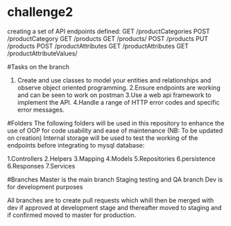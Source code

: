 # challenge2
creating a set of API endpoints defined:
GET /productCategories
POST /productCategory
GET /products
GET /products/<categoryId>
POST /products
PUT /products 
POST /productAttributes
GET /productAttributes
GET /productAttributeValues/<attributeId>
  
#Tasks on the branch
1. Create and use classes to model your entities and relationships and
observe object oriented programming.
2.Ensure endpoints are working and can be seen to work on postman
3.Use a web api framework to implement the API.
4.Handle a range of HTTP error codes and specific error messages.

#Folders 
The following folders will be used in this repository to enhance the use of OOP for code usability and ease of maintenance (NB: To be updated on creation) Internal storage will be used to test the working of the endpoints before integrating to mysql database:

 1.Controllers
 2.Helpers
 3.Mapping
 4.Models
 5.Repositories
 6.persistence
 6.Responses
 7.Services
  
#Branches
 Master is the main branch
 Staging testing and QA branch
 Dev is for development purposes
  
All branches are to create pull requests which whill then be merged with dev if approved at development stage and thereafter moved to staging and if confirmed moved to master for production.

 
 
 
 
  
